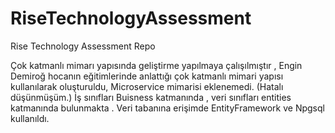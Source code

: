 # RiseTechnologyAssessment
 Rise Technology Assessment Repo



Çok katmanlı mimarı yapısında geliştirme yapılmaya çalışılmıştır , 
Engin Demiroğ hocanın eğitimlerinde anlattığı çok katmanlı mimari yapısı kullanılarak oluşturuldu,
Microservice mimarisi eklenemedi. (Hatalı düşünmüşüm.)
İş sınıfları Buisness katmanında , veri sınıfları entities katmanında bulunmakta . 
Veri tabanına erişimde EntityFramework ve Npgsql kullanıldı. 


